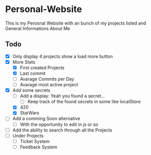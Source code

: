 # Personal-Website
This is my Perosnal Website with an bunch of my projects listed and General Informations About Me

## Todo
* [x] Only display 4 projects show a load more button
* [x] More Stats
    * [x] First created Projects
    * [x] Last commit
    * [ ] Avarage Commits per Day
    * [ ] Avarage most active project
* [x] Add some secrets
    * [ ] Add a display: Yeah you found a secret...
        * [ ] Keep track of the found secrets in some like localStore
    * [x] 420
    * [x] StarWars
* [ ] Add a comming Soon alternative
    * [ ] With the opportunity to edit in js or so
* [ ] Add the ability to search through all the Projects
* [ ] Under Projects
    * [ ] Ticket System
    * [ ] Feedback System